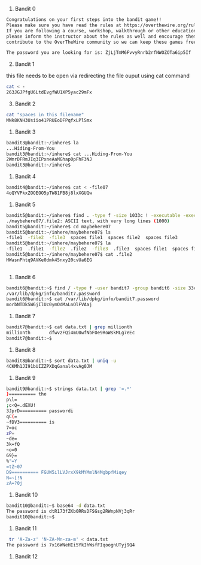 
1. Bandit 0
```bash
Congratulations on your first steps into the bandit game!!
Please make sure you have read the rules at https://overthewire.org/rules/
If you are following a course, workshop, walkthrough or other educational activity,
please inform the instructor about the rules as well and encourage them to
contribute to the OverTheWire community so we can keep these games free!

The password you are looking for is: ZjLjTmM6FvvyRnrb2rfNWOZOTa6ip5If

```

2. Bandit 1

this file needs to be open via redirecting the file ouput using cat command

```bash
cat < -
263JGJPfgU6LtdEvgfWU1XP5yac29mFx
```

3. Bandit 2

```bash
cat "spaces in this filename"
MNk8KNH3Usiio41PRUEoDFPqfxLPlSmx
```

1. Bandit 3

```bash
bandit3@bandit:~/inhere$ la
...Hiding-From-You
bandit3@bandit:~/inhere$ cat ...Hiding-From-You
2WmrDFRmJIq3IPxneAaMGhap0pFhF3NJ
bandit3@bandit:~/inhere$
```

1. Bandit 4

```bash
bandit4@bandit:~/inhere$ cat < -file07
4oQYVPkxZOOEOO5pTW81FB8j8lxXGUQw
```

1. Bandit 5

```bash
bandit5@bandit:~/inhere$ find . -type f -size 1033c ! -executable -exec file '{}' \; | grep ASCII
./maybehere07/.file2: ASCII text, with very long lines (1000)
bandit5@bandit:~/inhere$ cd maybehere07
bandit5@bandit:~/inhere/maybehere07$ ls
-file1  -file2  -file3  spaces file1  spaces file2  spaces file3
bandit5@bandit:~/inhere/maybehere07$ la
-file1  .file1  -file2  .file2  -file3  .file3  spaces file1  spaces file2  spaces file3
bandit5@bandit:~/inhere/maybehere07$ cat .file2
HWasnPhtq9AVKe0dmk45nxy20cvUa6EG
  
```

1. Bandit 6

```bash
bandit6@bandit:~$ find / -type f -user bandit7 -group bandit6 -size 33c 2>/dev/null
/var/lib/dpkg/info/bandit7.password
bandit6@bandit:~$ cat /var/lib/dpkg/info/bandit7.password
morbNTDkSW6jIlUc0ymOdMaLnOlFVAaj

```

1. Bandit 7

```bash
bandit7@bandit:~$ cat data.txt | grep millionth
millionth       dfwvzFQi4mU0wfNbFOe9RoWskMLg7eEc
bandit7@bandit:~$
```

1. Bandit 8
```bash
bandit8@bandit:~$ sort data.txt | uniq -u
4CKMh1JI91bUIZZPXDqGanal4xvAg0JM
```

1. Bandit 9

```bash
bandit9@bandit:~$ strings data.txt | grep '=.*'
}========== the
p\l=
;c<Q=.dEXU!
3JprD========== passwordi
qC(=
~fDV3========== is
7=oc
zP=
~de=
3k=fQ
~o=0
69}=
%"=Y
=tZ~07
D9========== FGUW5ilLVJrxX9kMYMmlN4MgbpfMiqey
N=~[!N
zA=?0j
```

1. Bandit 10
```bash
bandit10@bandit:~$ base64 -d data.txt
The password is dtR173fZKb0RRsDFSGsg2RWnpNVj3qRr
bandit10@bandit:~$
```

1. Bandit 11

```bash
 tr 'A-Za-z' 'N-ZA-Mn-za-m' < data.txt
The password is 7x16WNeHIi5YkIhWsfFIqoognUTyj9Q4
```

1. Bandit 12

```bash

```